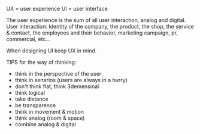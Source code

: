 UX = user experience
UI = user interface

The user experience is the sum of all user interaction, analog and digital. 
User interaction: Identity of the company, the product, the shop, the service & contact, 
the employees and their behavior, marketing campaign, pr, commercial, etc...

When designing UI keep UX in mind.

TIPS for the way of thinking:
* think in the perspective of the user 
* think in senarios (users are always in a hurry)
* don't think flat, think 3demensinal 
* think logical
* take distance
* be transparence 
* think in movement & motion
* think analog (room & space)
* combine analog & digital

